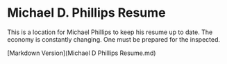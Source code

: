 # Michael D. Phillips Resume #

This is a location for Michael Phillips to keep his resume up to date.  The
economy is constantly changing.  One must be prepared for the inspected.

[Markdown Version](Michael D Phillips Resume.md)
